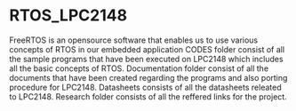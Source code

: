 # RTOS_LPC2148
FreeRTOS is an opensource software that enables us to use various concepts of RTOS in our embedded application
CODES folder consist of all the sample programs that have been executed on LPC2148 which includes all the basic concepts of RTOS.
Documentation folder consist of all the documents that have been created regarding the programs and also porting procedure for LPC2148.
Datasheets consists of all the datasheets releated to LPC2148.
Research folder consists of all the reffered links for the project.
